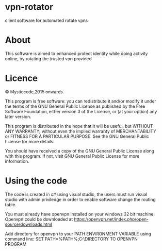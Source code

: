 # vpn-rotator
client software for automated rotate vpns

# About

This software is aimed to enhanced protect identity while doing activity online, by rotating the trusted vpn provided

# Licence

© Mysticcode,2015 onwards.

This program is free software: you can redistribute it and/or modify it under the terms of the GNU General Public License as published by the Free Software Foundation, either version 3 of the License, or (at your option) any later version.

This program is distributed in the hope that it will be useful, but WITHOUT ANY WARRANTY; without even the implied warranty of MERCHANTABILITY or FITNESS FOR A PARTICULAR PURPOSE. See the GNU General Public License for more details.

You should have received a copy of the GNU General Public License along with this program. If not, visit GNU General Public License for more information.

# Using the code

The code is created in c# using visual studio, the users must run visual studio with admin priviledge in order to enable software change the routing table.

You must already have openvpn installed on your windows 32 bit machine, Openvpn could be downloaded at https://openvpn.net/index.php/open-source/downloads.html

Add directory for openvpn to your PATH ENVIRONMENT VARIABLE using command line:
SET PATH=%PATH%;C:\\DIRECTORY TO OPENVPN PROGRAM
